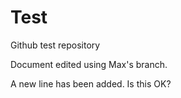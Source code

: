 # Test
Github test repository

Document edited using Max's branch.

A new line has been added. Is this OK?